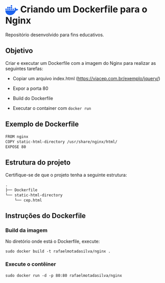 <h1>
    <img align="center" width="40px" src="./docker-mark-blue.svg" alt="Docker logo">
    <span>Criando um Dockerfile para o Nginx</span>
</h1>

Repositório desenvolvido para fins educativos.

## Objetivo

Criar e executar um Dockerfile com a imagem do Nginx para realizar as seguintes tarefas:

- Copiar um arquivo index.html (https://viacep.com.br/exemplo/jquery/)
    
- Expor a porta 80

- Build do Dockerfile

- Executar o container com `docker run`

## Exemplo de Dockerfile

```
FROM nginx
COPY static-html-directory /usr/share/nginx/html/
EXPOSE 80
```

## Estrutura do projeto

Certifique-se de que o projeto tenha a seguinte estrutura:

```
.
├── Dockerfile
└── static-html-directory
    └── cep.html
```

## Instruções do Dockerfile

### Build da imagem

No diretório onde está o Dockerfile, execute:

```
sudo docker build -t rafaelmotadasilva/nginx .
```

### Execute o contêiner

```
sudo docker run -d -p 80:80 rafaelmotadasilva/nginx
```

